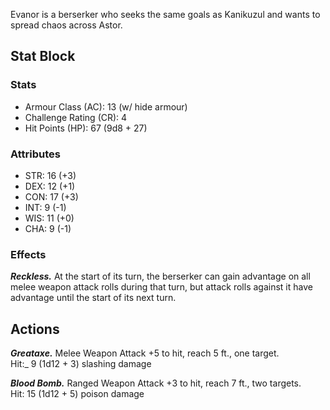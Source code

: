 Evanor is a berserker who seeks the same goals as Kanikuzul and wants to spread chaos across Astor.

## Stat Block
### Stats
- Armour Class (AC): 13 (w/ hide armour)
- Challenge Rating (CR): 4
- Hit Points (HP): 67 (9d8 + 27)

### Attributes
- STR: 16 (+3)
- DEX: 12 (+1)
- CON: 17 (+3)
- INT: 9 (-1)
- WIS: 11 (+0)
- CHA: 9 (-1)

### Effects
_**Reckless.**_ At the start of its turn, the berserker can gain advantage on all melee weapon attack rolls during that turn, but attack rolls against it have advantage until the start of its next turn.

## Actions
_**Greataxe.**_ Melee Weapon Attack
+5 to hit, reach 5 ft., one target. 
Hit:_ 9 (1d12 + 3) slashing damage

_**Blood Bomb.**_ Ranged Weapon Attack
+3 to hit, reach 7 ft., two targets. 
Hit: 15 (1d12 + 5) poison damage
